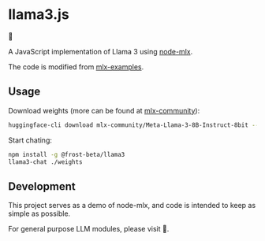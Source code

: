# llama3.js

:construction:

A JavaScript implementation of Llama 3 using [node-mlx](https://github.com/frost-beta/node-mlx).

The code is modified from [mlx-examples](https://github.com/ml-explore/mlx-examples).

## Usage

Download weights
(more can be found at [mlx-community](https://huggingface.co/collections/mlx-community/llama-3-662156b069a5d33b3328603c)):

```sh
huggingface-cli download mlx-community/Meta-Llama-3-8B-Instruct-8bit --local-dir weights
```

Start chating:

```sh
npm install -g @frost-beta/llama3
llama3-chat ./weights
```

## Development

This project serves as a demo of node-mlx, and code is intended to keep as
simple as possible.

For general purpose LLM modules, please visit :construction:.
